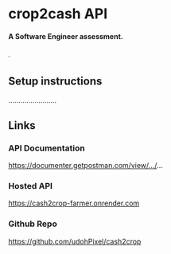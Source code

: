 # crop2cash API
#### A Software Engineer assessment.
###### . 

## Setup instructions
........................


## Links
### API Documentation
https://documenter.getpostman.com/view/.../...

### Hosted API
https://cash2crop-farmer.onrender.com

### Github Repo
https://github.com/udohPixel/cash2crop